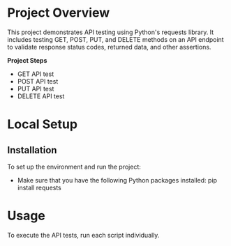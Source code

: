# Project Overview

This project demonstrates API testing using Python's requests library. It includes testing GET, POST, PUT, and DELETE methods on an API endpoint to validate response status codes, returned data, and other assertions.

**Project Steps**
* GET API test
* POST API test
* PUT API test
* DELETE API test

# Local Setup

## Installation

To set up the environment and run the project:

* Make sure that you have the following Python packages installed: pip install requests

# Usage

To execute the API tests, run each script individually.

